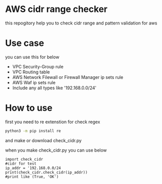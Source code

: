 # AWS cidr range checker
this repogitory help you to check cidr range and pattern validation for aws

# Use case
you can use this for below
- VPC Security-Group rule
- VPC Routing table
- AWS Network Filewall or Firewall Manager ip sets rule
- AWS Waf ip sets rule
- Include any all types like '192.168.0.0/24'

# How to use
first you need to re extenstion for check regex
```bash
python3 -m pip install re
```
and make or download check_cidr.py

when you make check_cidr.py
you can use below
```python3
import check_cidr
#cidr for test
ip_addr = '192.168.0.0/24
print(check_cidr.check_cidr(ip_addr))
#print like (True, 'OK')
```